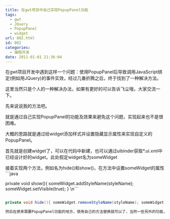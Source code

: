 ```yaml
---
title: 在gwt项目中自己实现PopupPanel功能
tags:
  - gwt
  - JQuery
  - PopupPanel
  - widget
url: 802.html
id: 802
categories:
  - 编程开发
date: 2011-01-01 21:36:04
---
```


在gwt项目开发中遇到这样一个问题：使用PopupPanel后导致调用JavaScript绑定(例如用JQuery)的事件实效，经过几番折腾之后，终于找到了一种解决方法。  

这里当然只是个人的一种解决办法，如果有更好的可以告诉飞尘哦，大家交流一下。  

先来说说我的方法吧。  

就是通过自己实现PopupPanel的功能及效果来避免这个问题，实现起来也不是很困难。  

大概的思路就是通过给widget添加样式并设置隐藏显示属性来实现自定义的PopupPanel。  

首先就是创建widget了，可以在代码中新建，也可以通过uibinder获取*.ui.xml中已经设计好的widget。此处假定widget名为someWidget  

接着实现两个方法，例如名为hide()和show()，在方法中设置someWidget的属性 ```java  

private void show(){ someWidget.addStyleName(styleName); someWidget.setVisible(true); } \\n```  

```java  

private void hide(){ someWidget.removeStyleName(styleName); someWidget.setVisible(false); } \\n```  

然后在原来需要PopupPanel功能的地方，使用自己的方法替换就可以了，当然一些另外的功能，如窗口位置居中、模式化窗口等等需要自己来实现。本文意在抛砖引玉，望各位不要见笑，嘿嘿。